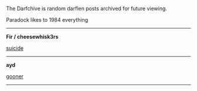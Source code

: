 The Darfchive is random darflen posts archived for future viewing.

Paradock likes to 1984 everything 

****

**Fir / cheesewhisk3rs**

[suicide](https://Darfchive.github.io/Fir/suicide)


****
**ayd**

[gooner](https://Darfchive.github.io/ayd/goon)

****
